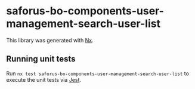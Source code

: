 # saforus-bo-components-user-management-search-user-list

This library was generated with [Nx](https://nx.dev).

## Running unit tests

Run `nx test saforus-bo-components-user-management-search-user-list` to execute the unit tests via [Jest](https://jestjs.io).
